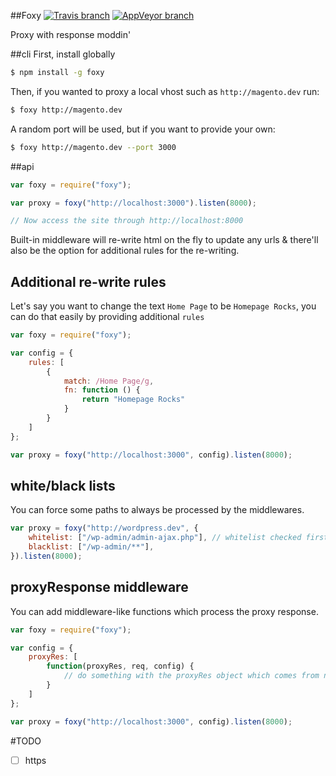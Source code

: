 ##Foxy
[![Travis branch](https://img.shields.io/travis/shakyShane/foxy/master.svg?style=flat-square&label=linux)](https://travis-ci.org/shakyShane/foxy)
[![AppVeyor branch](https://img.shields.io/appveyor/ci/shakyshane/foxy/master.svg?style=flat-square&label=windows)]()

Proxy with response moddin'

##cli
First, install globally
```bash
$ npm install -g foxy
```

Then, if you wanted to proxy a local vhost such as `http://magento.dev` run:
```bash
$ foxy http://magento.dev
```

A random port will be used, but if you want to provide your own:
```bash
$ foxy http://magento.dev --port 3000
```

##api
```js
var foxy = require("foxy");

var proxy = foxy("http://localhost:3000").listen(8000);

// Now access the site through http://localhost:8000
```

Built-in middleware will re-write html on the fly to update any urls & there'll also be the option
for additional rules for the re-writing.

## Additional re-write rules

Let's say you want to change the text `Home Page` to be `Homepage Rocks`, you can do that easily by
providing additional `rules`

```js
var foxy = require("foxy");

var config = {
    rules: [
        {
            match: /Home Page/g,
            fn: function () {
                return "Homepage Rocks"
            }
        }
    ]
};

var proxy = foxy("http://localhost:3000", config).listen(8000);
```

## white/black lists

You can force some paths to always be processed by the middlewares.

```js
var proxy = foxy("http://wordpress.dev", {
    whitelist: ["/wp-admin/admin-ajax.php"], // whitelist checked first
    blacklist: ["/wp-admin/**"],
}).listen(8000);
```

## proxyResponse middleware

You can add middleware-like functions which process the proxy response.

```js
var foxy = require("foxy");

var config = {
    proxyRes: [
        function(proxyRes, req, config) {
            // do something with the proxyRes object which comes from node-http-proxy
        }
    ]
};

var proxy = foxy("http://localhost:3000", config).listen(8000);
```

#TODO

- [ ] https
